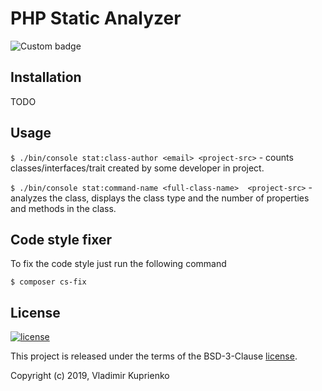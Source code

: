 PHP Static Analyzer
===================

![Custom badge](https://img.shields.io/badge/greeflas-default--project-red.svg)

Installation
------------

TODO

Usage
-----

`$ ./bin/console stat:class-author <email> <project-src>` - counts classes/interfaces/trait
created by some developer in project.

`$ ./bin/console stat:command-name <full-class-name>  <project-src>` - analyzes the class, 
displays the class type and the number of properties and methods in the class.

Code style fixer
----------------


To fix the code style just run the following command

```
$ composer cs-fix
```

License
-------

[![license](https://img.shields.io/github/license/greeflas/default-project.svg)](LICENSE)

This project is released under the terms of the BSD-3-Clause [license](LICENSE).

Copyright (c) 2019, Vladimir Kuprienko
